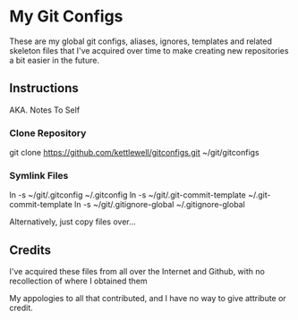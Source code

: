 # My Git Configs

These are my global git configs, aliases, ignores, templates and related skeleton files that I've acquired over time to make creating new repositories a bit easier in the future.


## Instructions
AKA. Notes To Self

### Clone Repository
git clone https://github.com/kettlewell/gitconfigs.git ~/git/gitconfigs

### Symlink Files

ln -s  ~/git/.gitconfig ~/.gitconfig
ln -s  ~/git/.git-commit-template ~/.git-commit-template
ln -s  ~/git/.gitignore-global ~/.gitignore-global


Alternatively, just copy files over... 


## Credits
I've acquired these files from all over the Internet and Github, with no recollection of where I obtained them

My appologies to all that contributed, and I have no way to give attribute or credit.



